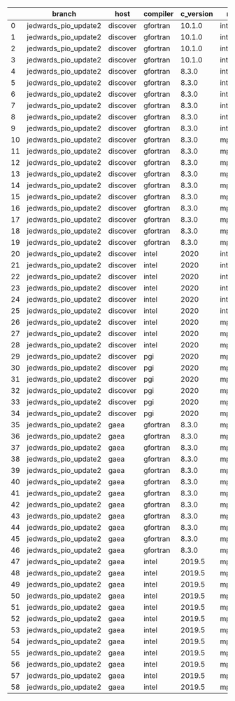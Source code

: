 |    | branch               | host     | compiler   | c_version   | mpi      | m_version   | o_g   | os     | build   | u_pass   | u_fail   | s_pass   | s_fail   | e_pass   | e_fail   | nuopc_pass   | nuopc_fail   | artifacts_hash                                                                                             | modified            |
|----|----------------------|----------|------------|-------------|----------|-------------|-------|--------|---------|----------|----------|----------|----------|----------|----------|--------------|--------------|------------------------------------------------------------------------------------------------------------|---------------------|
|  0 | jedwards_pio_update2 | discover | gfortran   | 10.1.0      | intelmpi | 19.1.3.304  | O     | Linux  | Pass    | 13632    | 15       | 49       | 0        | 80       | 0        | 50           | 0            | [artifacts](https://github.com/esmf-org/esmf-test-artifacts/tree/0cf51a742c95521f71ef1cb0b9c3ba5d81cf4c21) | 03/01/2022_05:26:56 |
|  1 | jedwards_pio_update2 | discover | gfortran   | 10.1.0      | intelmpi | 19.1.3.304  | O     | Linux  | Pass    | 13632    | 15       | 49       | 0        | 80       | 0        | 50           | 0            | [artifacts](https://github.com/esmf-org/esmf-test-artifacts/tree/7d79c0c4fe9fdcc53ccc5942ac86e744c070e001) | 03/02/2022_01:29:40 |
|  2 | jedwards_pio_update2 | discover | gfortran   | 10.1.0      | intelmpi | 19.1.3.304  | g     | Linux  | Pass    | 13632    | 15       | 49       | 0        | 80       | 0        | 50           | 0            | [artifacts](https://github.com/esmf-org/esmf-test-artifacts/tree/2ba51d92cc22cda705622f999e93000e4199b135) | 03/01/2022_06:26:53 |
|  3 | jedwards_pio_update2 | discover | gfortran   | 10.1.0      | intelmpi | 19.1.3.304  | g     | Linux  | Pass    | 13632    | 15       | 49       | 0        | 80       | 0        | 50           | 0            | [artifacts](https://github.com/esmf-org/esmf-test-artifacts/tree/d102ae75f27b5741879563029be2d9210ee6039b) | 03/02/2022_01:29:40 |
|  4 | jedwards_pio_update2 | discover | gfortran   | 8.3.0       | intelmpi | 19.1.3.304  | O     | Linux  | Pass    | 13632    | 15       | 49       | 0        | 80       | 0        | 50           | 0            | [artifacts](https://github.com/esmf-org/esmf-test-artifacts/tree/b289a126a89bcd377bccdda4436b49bbf3d5b400) | 03/01/2022_05:26:56 |
|  5 | jedwards_pio_update2 | discover | gfortran   | 8.3.0       | intelmpi | 19.1.3.304  | O     | Linux  | Pass    | pending  | pending  | pending  | pending  | pending  | pending  | pending      | pending      | [artifacts](https://github.com/esmf-org/esmf-test-artifacts/tree/56ad14f511624dc93fb6b338ee4d70371277075d) | 03/01/2022_06:26:53 |
|  6 | jedwards_pio_update2 | discover | gfortran   | 8.3.0       | intelmpi | 19.1.3.304  | O     | Linux  | Pass    | 13632    | 15       | 49       | 0        | 80       | 0        | 50           | 0            | [artifacts](https://github.com/esmf-org/esmf-test-artifacts/tree/eefe0edb415774143ea23b92a8cf7d4bdd47cf94) | 03/02/2022_01:29:40 |
|  7 | jedwards_pio_update2 | discover | gfortran   | 8.3.0       | intelmpi | 19.1.3.304  | g     | Linux  | Pass    | 13632    | 15       | 49       | 0        | 80       | 0        | 50           | 0            | [artifacts](https://github.com/esmf-org/esmf-test-artifacts/tree/fd4d676d6dd999c40b516f7cd2ad0c4229bc7274) | 03/01/2022_05:26:56 |
|  8 | jedwards_pio_update2 | discover | gfortran   | 8.3.0       | intelmpi | 19.1.3.304  | g     | Linux  | Pass    | pending  | pending  | pending  | pending  | pending  | pending  | pending      | pending      | [artifacts](https://github.com/esmf-org/esmf-test-artifacts/tree/81b8bc84a32d9a5d6cddd2a9c54bb972e55aa2b9) | 03/01/2022_06:26:53 |
|  9 | jedwards_pio_update2 | discover | gfortran   | 8.3.0       | intelmpi | 19.1.3.304  | g     | Linux  | Pass    | 13632    | 15       | 49       | 0        | 80       | 0        | 50           | 0            | [artifacts](https://github.com/esmf-org/esmf-test-artifacts/tree/b2685a50d35a3192667d0c14f0952a9c9db83b4f) | 03/02/2022_01:29:40 |
| 10 | jedwards_pio_update2 | discover | gfortran   | 8.3.0       | mpiuni   | none        | O     | Linux  | Pass    | 12121    | 0        | 8        | 0        | 43       | 0        | 0            | 50           | [artifacts](https://github.com/esmf-org/esmf-test-artifacts/tree/5336c7369138e5e83a6cd34ffdae27e01425beda) | 03/01/2022_05:26:56 |
| 11 | jedwards_pio_update2 | discover | gfortran   | 8.3.0       | mpiuni   | none        | O     | Linux  | Pass    | pending  | pending  | pending  | pending  | pending  | pending  | pending      | pending      | [artifacts](https://github.com/esmf-org/esmf-test-artifacts/tree/db0b61313d99df41eb7d51b35fc082d3b583fe1a) | 03/01/2022_06:26:53 |
| 12 | jedwards_pio_update2 | discover | gfortran   | 8.3.0       | mpiuni   | none        | O     | Linux  | Pass    | 12121    | 0        | 8        | 0        | 43       | 0        | 0            | 50           | [artifacts](https://github.com/esmf-org/esmf-test-artifacts/tree/7af276d2ac2e9eb0e243d6c298ea8ff6e1958310) | 03/02/2022_01:29:40 |
| 13 | jedwards_pio_update2 | discover | gfortran   | 8.3.0       | mpiuni   | none        | g     | Linux  | Pass    | 12121    | 0        | 8        | 0        | 43       | 0        | 0            | 50           | [artifacts](https://github.com/esmf-org/esmf-test-artifacts/tree/0ec30a7d412746706020c216aa46d7618e9b35b0) | 03/01/2022_05:26:56 |
| 14 | jedwards_pio_update2 | discover | gfortran   | 8.3.0       | mpt      | 2.17        | O     | Linux  | Pass    | 13647    | 0        | 49       | 0        | 80       | 0        | 46           | 4            | [artifacts](https://github.com/esmf-org/esmf-test-artifacts/tree/bf0ef32666b4299914f0253d722bd369d29b8ed0) | 03/01/2022_05:26:56 |
| 15 | jedwards_pio_update2 | discover | gfortran   | 8.3.0       | mpt      | 2.17        | O     | Linux  | Pass    | pending  | pending  | pending  | pending  | pending  | pending  | pending      | pending      | [artifacts](https://github.com/esmf-org/esmf-test-artifacts/tree/aa565379df1de06404264ab9169cbfcbfad948f2) | 03/01/2022_06:26:53 |
| 16 | jedwards_pio_update2 | discover | gfortran   | 8.3.0       | mpt      | 2.17        | O     | Linux  | Pass    | 13647    | 0        | 49       | 0        | 80       | 0        | 46           | 4            | [artifacts](https://github.com/esmf-org/esmf-test-artifacts/tree/2ae9aff7116b57665f9ce884369fb47025180f34) | 03/02/2022_01:29:40 |
| 17 | jedwards_pio_update2 | discover | gfortran   | 8.3.0       | mpt      | 2.17        | g     | Linux  | Pass    | 13647    | 0        | 49       | 0        | 80       | 0        | 46           | 4            | [artifacts](https://github.com/esmf-org/esmf-test-artifacts/tree/d3b4fa5750b6df62448db857e42f93ee1ef285b6) | 03/01/2022_05:26:56 |
| 18 | jedwards_pio_update2 | discover | gfortran   | 8.3.0       | mpt      | 2.17        | g     | Linux  | Pass    | pending  | pending  | pending  | pending  | pending  | pending  | pending      | pending      | [artifacts](https://github.com/esmf-org/esmf-test-artifacts/tree/743cbe1f61fca3f66e6ecf6183abf5211df4839a) | 03/01/2022_06:26:53 |
| 19 | jedwards_pio_update2 | discover | gfortran   | 8.3.0       | mpt      | 2.17        | g     | Linux  | Pass    | 13647    | 0        | 49       | 0        | 80       | 0        | 46           | 4            | [artifacts](https://github.com/esmf-org/esmf-test-artifacts/tree/ed9c09fe1d2a13b23a8d6d9ac779f109e982b377) | 03/02/2022_01:29:40 |
| 20 | jedwards_pio_update2 | discover | intel      | 2020        | intelmpi | 19.1.3.304  | O     | Linux  | Pass    | 13647    | 0        | 49       | 0        | 80       | 0        | 50           | 0            | [artifacts](https://github.com/esmf-org/esmf-test-artifacts/tree/1eb66b44ad593465ad5321cf1af60e0ea21be3e2) | 03/01/2022_05:26:56 |
| 21 | jedwards_pio_update2 | discover | intel      | 2020        | intelmpi | 19.1.3.304  | O     | Linux  | Pass    | pending  | pending  | pending  | pending  | pending  | pending  | pending      | pending      | [artifacts](https://github.com/esmf-org/esmf-test-artifacts/tree/a7256efddac8e2d160256f19a1649c5374815a49) | 03/01/2022_06:26:53 |
| 22 | jedwards_pio_update2 | discover | intel      | 2020        | intelmpi | 19.1.3.304  | O     | Linux  | Pass    | 13647    | 0        | 49       | 0        | 80       | 0        | 50           | 0            | [artifacts](https://github.com/esmf-org/esmf-test-artifacts/tree/9739f013af367eec857f7f63bfe61ef172be2935) | 03/02/2022_01:29:40 |
| 23 | jedwards_pio_update2 | discover | intel      | 2020        | intelmpi | 19.1.3.304  | g     | Linux  | Pass    | 13258    | 389      | 49       | 0        | 79       | 1        | 34           | 16           | [artifacts](https://github.com/esmf-org/esmf-test-artifacts/tree/6381bea3f7edcc90f9ee7ba865b68387042dadbc) | 03/01/2022_05:26:56 |
| 24 | jedwards_pio_update2 | discover | intel      | 2020        | intelmpi | 19.1.3.304  | g     | Linux  | Pass    | pending  | pending  | pending  | pending  | pending  | pending  | pending      | pending      | [artifacts](https://github.com/esmf-org/esmf-test-artifacts/tree/352e2893b0a5a74245472779ac320ed78cdb557c) | 03/01/2022_06:26:53 |
| 25 | jedwards_pio_update2 | discover | intel      | 2020        | intelmpi | 19.1.3.304  | g     | Linux  | Pass    | 13258    | 389      | 49       | 0        | 79       | 1        | 34           | 16           | [artifacts](https://github.com/esmf-org/esmf-test-artifacts/tree/3d305b20b7bdfadaa1e78ab16e7c9146b715861e) | 03/02/2022_01:29:40 |
| 26 | jedwards_pio_update2 | discover | intel      | 2020        | mpt      | 2.17        | O     | Linux  | Pass    | pending  | pending  | pending  | pending  | pending  | pending  | pending      | pending      | [artifacts](https://github.com/esmf-org/esmf-test-artifacts/tree/91fad66069fec2e06157dfe3600593d3c2ae36eb) | 03/01/2022_06:26:53 |
| 27 | jedwards_pio_update2 | discover | intel      | 2020        | mpt      | 2.17        | g     | Linux  | Pass    | pending  | pending  | pending  | pending  | pending  | pending  | pending      | pending      | [artifacts](https://github.com/esmf-org/esmf-test-artifacts/tree/6515274258479b7fbccaa2193e5a7126ce061cff) | 03/01/2022_06:26:53 |
| 28 | jedwards_pio_update2 | discover | intel      | 2020        | mpt      | 2.17        | g     | Linux  | Pass    | 13258    | 389      | 49       | 0        | 79       | 1        | 0            | 50           | [artifacts](https://github.com/esmf-org/esmf-test-artifacts/tree/907f77074c16614a7f6b9101f6bb358b61a02cd1) | 03/02/2022_01:29:40 |
| 29 | jedwards_pio_update2 | discover | pgi        | 2020        | mpiuni   | none        | O     | Linux  | Pass    | 11499    | 622      | 6        | 2        | 40       | 3        | 0            | 50           | [artifacts](https://github.com/esmf-org/esmf-test-artifacts/tree/7006789859b8891d8667c5b0c37b5f11c7f7e1be) | 03/01/2022_06:26:53 |
| 30 | jedwards_pio_update2 | discover | pgi        | 2020        | mpiuni   | none        | O     | Linux  | Pass    | pending  | pending  | pending  | pending  | pending  | pending  | pending      | pending      | [artifacts](https://github.com/esmf-org/esmf-test-artifacts/tree/9afb7a67b1bff5f4c74dcc4b0f24cc137ebff35b) | 03/01/2022_07:29:17 |
| 31 | jedwards_pio_update2 | discover | pgi        | 2020        | mpiuni   | none        | O     | Linux  | Pass    | 11499    | 622      | 6        | 2        | 40       | 3        | 0            | 50           | [artifacts](https://github.com/esmf-org/esmf-test-artifacts/tree/7b82de5558d39f073c0e9e288ce67d126b50873d) | 03/02/2022_01:29:40 |
| 32 | jedwards_pio_update2 | discover | pgi        | 2020        | mpiuni   | none        | g     | Linux  | Pass    | 11499    | 622      | 4        | 4        | 40       | 3        | 0            | 50           | [artifacts](https://github.com/esmf-org/esmf-test-artifacts/tree/9dde230fd36b815467422edceff9ac5662b4ffd9) | 03/01/2022_06:26:53 |
| 33 | jedwards_pio_update2 | discover | pgi        | 2020        | mpiuni   | none        | g     | Linux  | Pass    | pending  | pending  | pending  | pending  | pending  | pending  | pending      | pending      | [artifacts](https://github.com/esmf-org/esmf-test-artifacts/tree/6d0833d2613d14860df715a91ec1419cfb731955) | 03/01/2022_08:28:14 |
| 34 | jedwards_pio_update2 | discover | pgi        | 2020        | mpiuni   | none        | g     | Linux  | Pass    | 11499    | 622      | 4        | 4        | 40       | 3        | 0            | 50           | [artifacts](https://github.com/esmf-org/esmf-test-artifacts/tree/29a3d38ca746a9bfd2fe458f8514428829d86332) | 03/02/2022_01:29:40 |
| 35 | jedwards_pio_update2 | gaea     | gfortran   | 8.3.0       | mpi      | 7.7.11      | O     | Unicos | Pass    | 13646    | 1        | 49       | 0        | 80       | 0        | 47           | 3            | [artifacts](https://github.com/esmf-org/esmf-test-artifacts/tree/aca739a9c7f7d7dc187ae168d75802453a1f95b1) | 03/01/2022_04:33:32 |
| 36 | jedwards_pio_update2 | gaea     | gfortran   | 8.3.0       | mpi      | 7.7.11      | O     | Unicos | Pass    | pending  | pending  | pending  | pending  | pending  | pending  | pending      | pending      | [artifacts](https://github.com/esmf-org/esmf-test-artifacts/tree/038a1868541353b32a124eca92771330725f19a6) | 03/01/2022_05:31:14 |
| 37 | jedwards_pio_update2 | gaea     | gfortran   | 8.3.0       | mpi      | 7.7.11      | O     | Unicos | Pass    | 13646    | 1        | 49       | 0        | 80       | 0        | 47           | 3            | [artifacts](https://github.com/esmf-org/esmf-test-artifacts/tree/40c7ddeb65fc35eb896de86d102c1d1c84a9637e) | 03/02/2022_00:34:19 |
| 38 | jedwards_pio_update2 | gaea     | gfortran   | 8.3.0       | mpi      | 7.7.11      | g     | Unicos | Pass    | 13257    | 390      | 49       | 0        | 79       | 1        | 31           | 19           | [artifacts](https://github.com/esmf-org/esmf-test-artifacts/tree/eb758b70dceb56378ef14b0cb615f76292308d94) | 03/01/2022_04:33:32 |
| 39 | jedwards_pio_update2 | gaea     | gfortran   | 8.3.0       | mpi      | 7.7.11      | g     | Unicos | Pass    | pending  | pending  | pending  | pending  | pending  | pending  | pending      | pending      | [artifacts](https://github.com/esmf-org/esmf-test-artifacts/tree/7d144bc0d0618e8123df717147eba8e54cb1f253) | 03/01/2022_06:31:27 |
| 40 | jedwards_pio_update2 | gaea     | gfortran   | 8.3.0       | mpi      | 7.7.11      | g     | Unicos | Pass    | 13257    | 390      | 49       | 0        | 79       | 1        | 31           | 19           | [artifacts](https://github.com/esmf-org/esmf-test-artifacts/tree/4c14b0763a035d019790d1183e8862d58d776f3f) | 03/02/2022_00:34:19 |
| 41 | jedwards_pio_update2 | gaea     | gfortran   | 8.3.0       | mpiuni   | none        | O     | Unicos | Pass    | 12121    | 0        | 8        | 0        | 43       | 0        | 0            | 50           | [artifacts](https://github.com/esmf-org/esmf-test-artifacts/tree/2e05512ecb9cd90cba32c9f72436d47748580836) | 03/01/2022_03:32:05 |
| 42 | jedwards_pio_update2 | gaea     | gfortran   | 8.3.0       | mpiuni   | none        | O     | Unicos | Pass    | pending  | pending  | pending  | pending  | pending  | pending  | pending      | pending      | [artifacts](https://github.com/esmf-org/esmf-test-artifacts/tree/7c747a878fae5a20a590e7eddacd014f19ab55cd) | 03/01/2022_05:31:14 |
| 43 | jedwards_pio_update2 | gaea     | gfortran   | 8.3.0       | mpiuni   | none        | O     | Unicos | Pass    | 12121    | 0        | 8        | 0        | 43       | 0        | 0            | 50           | [artifacts](https://github.com/esmf-org/esmf-test-artifacts/tree/708d5f2ad110b05091d44800d14cd7be74a9ff94) | 03/02/2022_00:34:19 |
| 44 | jedwards_pio_update2 | gaea     | gfortran   | 8.3.0       | mpiuni   | none        | g     | Unicos | Pass    | 12121    | 0        | 8        | 0        | 43       | 0        | 0            | 50           | [artifacts](https://github.com/esmf-org/esmf-test-artifacts/tree/7b413580d8a89b2a73d5b44ccd66560f52c6a80d) | 03/01/2022_04:33:32 |
| 45 | jedwards_pio_update2 | gaea     | gfortran   | 8.3.0       | mpiuni   | none        | g     | Unicos | Pass    | pending  | pending  | pending  | pending  | pending  | pending  | pending      | pending      | [artifacts](https://github.com/esmf-org/esmf-test-artifacts/tree/53daa407e88537ca4f3ae7a04616acb4bd69fa16) | 03/01/2022_06:31:27 |
| 46 | jedwards_pio_update2 | gaea     | gfortran   | 8.3.0       | mpiuni   | none        | g     | Unicos | Pass    | 12121    | 0        | 8        | 0        | 43       | 0        | 0            | 50           | [artifacts](https://github.com/esmf-org/esmf-test-artifacts/tree/651c2c3e4623b20419c2b3c4f4ec66f373594f28) | 03/02/2022_00:34:19 |
| 47 | jedwards_pio_update2 | gaea     | intel      | 2019.5      | mpi      | 7.7.11      | O     | Unicos | Pass    | 13632    | 15       | 49       | 0        | 80       | 0        | 47           | 3            | [artifacts](https://github.com/esmf-org/esmf-test-artifacts/tree/e60935196d895607fb786633ee72478cbb517e92) | 03/01/2022_04:33:32 |
| 48 | jedwards_pio_update2 | gaea     | intel      | 2019.5      | mpi      | 7.7.11      | O     | Unicos | Pass    | pending  | pending  | pending  | pending  | pending  | pending  | pending      | pending      | [artifacts](https://github.com/esmf-org/esmf-test-artifacts/tree/18405a349b03932ad87f727ce70111ebc009768d) | 03/01/2022_05:31:14 |
| 49 | jedwards_pio_update2 | gaea     | intel      | 2019.5      | mpi      | 7.7.11      | O     | Unicos | Pass    | 13632    | 15       | 49       | 0        | 80       | 0        | 47           | 3            | [artifacts](https://github.com/esmf-org/esmf-test-artifacts/tree/16a3a7c086bb1e2ef650def1a018f1cc6818351a) | 03/02/2022_00:34:19 |
| 50 | jedwards_pio_update2 | gaea     | intel      | 2019.5      | mpi      | 7.7.11      | g     | Unicos | Pass    | 13632    | 15       | 49       | 0        | 80       | 0        | 47           | 3            | [artifacts](https://github.com/esmf-org/esmf-test-artifacts/tree/8ca43600a6f2d058db8619d6c5905f009f876b79) | 03/01/2022_04:33:32 |
| 51 | jedwards_pio_update2 | gaea     | intel      | 2019.5      | mpi      | 7.7.11      | g     | Unicos | Pass    | pending  | pending  | pending  | pending  | pending  | pending  | pending      | pending      | [artifacts](https://github.com/esmf-org/esmf-test-artifacts/tree/a8ee2e942d1c42ebbb3733422bf063efa3b27926) | 03/01/2022_05:31:14 |
| 52 | jedwards_pio_update2 | gaea     | intel      | 2019.5      | mpi      | 7.7.11      | g     | Unicos | Pass    | 13632    | 15       | 49       | 0        | 80       | 0        | 47           | 3            | [artifacts](https://github.com/esmf-org/esmf-test-artifacts/tree/162fc2d94a88798517a9e2e675a448a5dcb898ef) | 03/02/2022_00:34:19 |
| 53 | jedwards_pio_update2 | gaea     | intel      | 2019.5      | mpiuni   | none        | O     | Unicos | Pass    | 12106    | 15       | 8        | 0        | 43       | 0        | 0            | 50           | [artifacts](https://github.com/esmf-org/esmf-test-artifacts/tree/a9b78a8663ec07d45ad34f71802ac8c184da9bef) | 03/01/2022_04:33:32 |
| 54 | jedwards_pio_update2 | gaea     | intel      | 2019.5      | mpiuni   | none        | O     | Unicos | Pass    | pending  | pending  | pending  | pending  | pending  | pending  | pending      | pending      | [artifacts](https://github.com/esmf-org/esmf-test-artifacts/tree/252624dec4e88638a6f8a29dd9fbb1ab5f8672f5) | 03/01/2022_05:31:14 |
| 55 | jedwards_pio_update2 | gaea     | intel      | 2019.5      | mpiuni   | none        | O     | Unicos | Pass    | 12106    | 15       | 8        | 0        | 43       | 0        | 0            | 50           | [artifacts](https://github.com/esmf-org/esmf-test-artifacts/tree/8165f688394967866da750e37fc75011882c052c) | 03/02/2022_00:34:19 |
| 56 | jedwards_pio_update2 | gaea     | intel      | 2019.5      | mpiuni   | none        | g     | Unicos | Pass    | 12106    | 15       | 8        | 0        | 43       | 0        | 0            | 50           | [artifacts](https://github.com/esmf-org/esmf-test-artifacts/tree/215d7982314f99fc966315df2f73acd5d1ef9be2) | 03/01/2022_04:33:32 |
| 57 | jedwards_pio_update2 | gaea     | intel      | 2019.5      | mpiuni   | none        | g     | Unicos | Pass    | pending  | pending  | pending  | pending  | pending  | pending  | pending      | pending      | [artifacts](https://github.com/esmf-org/esmf-test-artifacts/tree/64ddc0ea633daeb23d0c4f18eb08791c15a80be8) | 03/01/2022_05:31:14 |
| 58 | jedwards_pio_update2 | gaea     | intel      | 2019.5      | mpiuni   | none        | g     | Unicos | Pass    | 12106    | 15       | 8        | 0        | 43       | 0        | 0            | 50           | [artifacts](https://github.com/esmf-org/esmf-test-artifacts/tree/36576b55e8b92ea6f82c0b57abcfb5184bcb7a29) | 03/02/2022_00:34:19 |